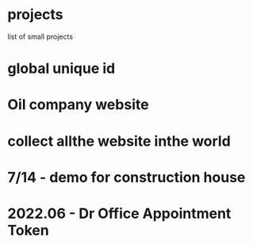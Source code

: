 # projects
list of small projects

# global unique id
# 
# Oil company website
# collect allthe website inthe world
# 7/14 - demo for construction house
# 2022.06 - Dr Office Appointment Token
# 

